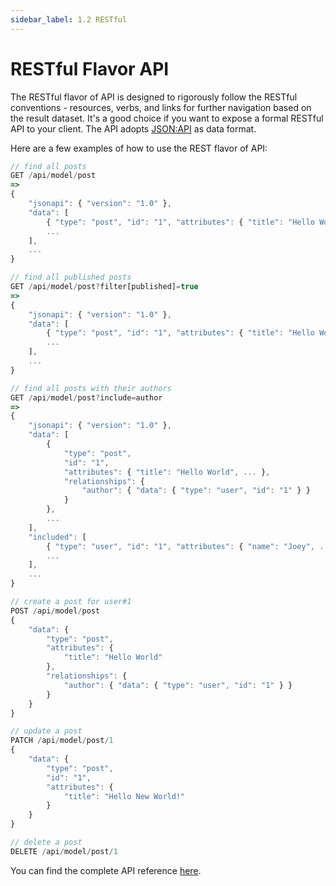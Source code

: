 ```yaml
---
sidebar_label: 1.2 RESTful
---
```


# RESTful Flavor API

The RESTful flavor of API is designed to rigorously follow the RESTful conventions - resources, verbs, and links for further navigation based on the result dataset. It's a good choice if you want to expose a formal RESTful API to your client. The API adopts [JSON:API](https://jsonapi.org/format/) as data format.

Here are a few examples of how to use the REST flavor of API:

```ts
// find all posts
GET /api/model/post
=> 
{
    "jsonapi": { "version": "1.0" },
    "data": [
        { "type": "post", "id": "1", "attributes": { "title": "Hello World", ... }, ... },
        ...
    ],
    ...
}

// find all published posts
GET /api/model/post?filter[published]=true
=>
{
    "jsonapi": { "version": "1.0" },
    "data": [
        { "type": "post", "id": "1", "attributes": { "title": "Hello World", ... }, ... },
        ...
    ],
    ...
}

// find all posts with their authors
GET /api/model/post?include=author
=>
{
    "jsonapi": { "version": "1.0" },
    "data": [
        { 
            "type": "post", 
            "id": "1", 
            "attributes": { "title": "Hello World", ... },
            "relationships": {
                "author": { "data": { "type": "user", "id": "1" } }
            }
        },
        ...
    ],
    "included": [
        { "type": "user", "id": "1", "attributes": { "name": "Joey", ... } },
        ...
    ],
    ...
}

// create a post for user#1
POST /api/model/post
{
    "data": {
        "type": "post",
        "attributes": {
            "title": "Hello World"
        },
        "relationships": {
            "author": { "data": { "type": "user", "id": "1" } }
        }
    }
}

// update a post
PATCH /api/model/post/1
{
    "data": {
        "type": "post",
        "id": "1",
        "attributes": {
            "title": "Hello New World!"
        }
    }
}

// delete a post
DELETE /api/model/post/1
```

You can find the complete API reference [here](/docs/reference/server-adapters/api-handlers/rest).
